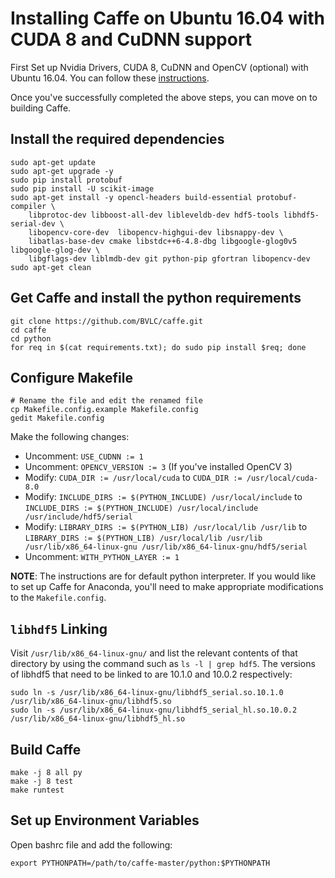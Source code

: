 # Installing Caffe on Ubuntu 16.04 with CUDA 8 and CuDNN support

First Set up Nvidia Drivers, CUDA 8, CuDNN and OpenCV (optional) with Ubuntu 16.04. You can follow these [instructions](https://github.com/sakthi-s/Installation-Instructions/blob/master/setup_cuda_cudnn_opencv3.md).

Once you've successfully completed the above steps, you can move on to building Caffe.

## Install the required dependencies
```
sudo apt-get update
sudo apt-get upgrade -y
sudo pip install protobuf
sudo pip install -U scikit-image
sudo apt-get install -y opencl-headers build-essential protobuf-compiler \
    libprotoc-dev libboost-all-dev libleveldb-dev hdf5-tools libhdf5-serial-dev \
    libopencv-core-dev  libopencv-highgui-dev libsnappy-dev \
    libatlas-base-dev cmake libstdc++6-4.8-dbg libgoogle-glog0v5 libgoogle-glog-dev \
    libgflags-dev liblmdb-dev git python-pip gfortran libopencv-dev
sudo apt-get clean
```

## Get Caffe and install the python requirements
```
git clone https://github.com/BVLC/caffe.git
cd caffe
cd python
for req in $(cat requirements.txt); do sudo pip install $req; done
```

## Configure Makefile
```
# Rename the file and edit the renamed file
cp Makefile.config.example Makefile.config
gedit Makefile.config
```

Make the following changes:
  + Uncomment: `USE_CUDNN := 1`
  + Uncomment: `OPENCV_VERSION := 3` (If you've installed OpenCV 3)
  + Modify: `CUDA_DIR := /usr/local/cuda` to `CUDA_DIR := /usr/local/cuda-8.0`
  + Modify: `INCLUDE_DIRS := $(PYTHON_INCLUDE) /usr/local/include` to `INCLUDE_DIRS := $(PYTHON_INCLUDE) /usr/local/include /usr/include/hdf5/serial`
  + Modify: `LIBRARY_DIRS := $(PYTHON_LIB) /usr/local/lib /usr/lib` to `LIBRARY_DIRS := $(PYTHON_LIB) /usr/local/lib /usr/lib /usr/lib/x86_64-linux-gnu /usr/lib/x86_64-linux-gnu/hdf5/serial`
  + Uncomment: `WITH_PYTHON_LAYER := 1`

__NOTE__: The instructions are for default python interpreter. If you would like to set up Caffe for Anaconda, you'll need to make appropriate modifications to the `Makefile.config`.

## `libhdf5` Linking
 Visit `/usr/lib/x86_64-linux-gnu/` and list the relevant contents of that directory by using the command such as `ls -l | grep hdf5`. The versions of libhdf5 that need to be linked to are 10.1.0 and 10.0.2 respectively:
```
sudo ln -s /usr/lib/x86_64-linux-gnu/libhdf5_serial.so.10.1.0 /usr/lib/x86_64-linux-gnu/libhdf5.so
sudo ln -s /usr/lib/x86_64-linux-gnu/libhdf5_serial_hl.so.10.0.2 /usr/lib/x86_64-linux-gnu/libhdf5_hl.so
```

## Build Caffe
```
make -j 8 all py
make -j 8 test
make runtest
```

## Set up Environment Variables
Open bashrc file and add the following: 
```
export PYTHONPATH=/path/to/caffe-master/python:$PYTHONPATH
```
